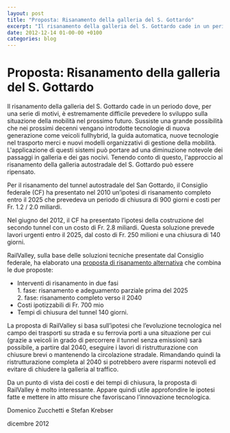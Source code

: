 ```yaml
---
layout: post
title: "Proposta: Risanamento della galleria del S. Gottardo"
excerpt: "Il risanamento della galleria del S. Gottardo cade in un periodo dove, per una serie di motivi, è estremamente difficile prevedere lo sviluppo sulla situazione della mobilità nel prossimo futuro. Sussiste una grande possibilità che nei prossimi decenni vengano introdotte tecnologie di nuova generazione come v..."
date: 2012-12-14 01-00-00 +0100
categories: blog
---
```


# Proposta: Risanamento della galleria del S. Gottardo

Il risanamento della galleria del S. Gottardo cade in un periodo dove, per una serie di motivi, è estremamente difficile prevedere lo sviluppo sulla situazione della mobilità nel prossimo futuro. Sussiste una grande possibilità che nei prossimi decenni vengano introdotte tecnologie di nuova generazione come veicoli fullhybrid, la guida automatica, nuove tecnologie nel trasporto merci e nuovi modelli organizzativi di gestione della mobilità. L'applicazione di questi sistemi può portare ad una diminuzione notevole dei passaggi in galleria e dei gas nocivi. Tenendo conto di questo, l'approccio al risanamento della galleria autostradale del S. Gottardo può essere ripensato.

Per il risanamento del tunnel autostradale del San Gottardo, il Consiglio federale (CF) ha presentato nel 2010 un’ipotesi di risanamento completo entro il 2025 che prevedeva un periodo di chiusura di 900 giorni e costi per Fr. 1.2 / 2.0 miliardi.

Nel giugno del 2012, il CF ha presentato l’ipotesi della costruzione del secondo tunnel con un costo di Fr. 2.8 miliardi. Questa soluzione prevede lavori urgenti entro il 2025, dal costo di Fr. 250 milioni e una chiusura di 140 giorni.

RailValley, sulla base delle soluzioni tecniche presentate dal Consiglio federale, ha elaborato una [proposta di risanamento alternativa](/files/RailValley-risanamento%20galleria%20gottardo.pdf) che combina le due proposte:

* Interventi di risanamento in due fasi  
 1\. fase: risanamento e adeguamento parziale prima del 2025  
 2\. fase: risanamento completo verso il 2040
* Costi ipotizzabili di Fr. 700 mio
* Tempi di chiusura del tunnel 140 giorni.

La proposta di RailValley si basa sull’ipotesi che l’evoluzione tecnologica nel campo dei trasporti su strada e su ferrovia porti a una situazione per cui (grazie a veicoli in grado di percorrere il tunnel senza emissioni) sarà possibile, a partire dal 2040, eseguire i lavori di ristrutturazione con chiusure brevi o mantenendo la circolazione stradale. Rimandando quindi la ristrutturazione completa al 2040 si potrebbero avere risparmi notevoli ed evitare di chiudere la galleria al traffico.

Da un punto di vista dei costi e dei tempi di chiusura, la proposta di RailValley è molto interessante. Appare quindi utile approfondire le ipotesi fatte e mettere in atto misure che favoriscano l’innovazione tecnologica.

Domenico Zucchetti e Stefan Krebser

dicembre 2012

